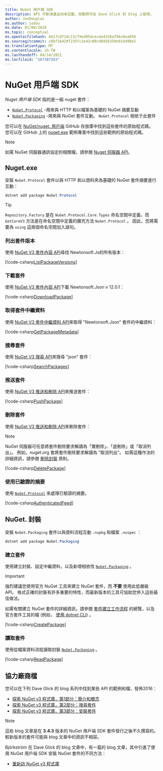 ```yaml
---
title: NuGet 用戶端 SDK
description: API 不斷演進且尚未記載，但範例可在 Dave Glick 的 blog 上取得。
author: JonDouglas
ms.author: jodou
ms.date: 01/09/2018
ms.topic: conceptual
ms.openlocfilehash: 6417c971dc13cf9ed05dcec4e4156af94c0ea058
ms.sourcegitcommit: c8bf16420f235fc3e42c08cd0d56359e91d490e5
ms.translationtype: MT
ms.contentlocale: zh-TW
ms.lasthandoff: 04/14/2021
ms.locfileid: "107387383"
---
```

# <a name="nuget-client-sdk"></a>NuGet 用戶端 SDK

*Nuget 用戶端 SDK* 指的是一組 nuget 套件：

* [`NuGet.Protocol`](https://www.nuget.org/packages/NuGet.Protocol) -用來與 HTTP 和以檔案為基礎的 NuGet 摘要互動
* [`NuGet.Packaging`](https://www.nuget.org/packages/NuGet.Packaging) -用來與 NuGet 套件互動。 `NuGet.Protocol` 相依于此套件

您可以在 [NuGet/nuget. 用戶端](https://github.com/NuGet/NuGet.Client) GitHub 存放庫中找到這些套件的原始程式碼。
您可以在 GitHub 上的 [nuget.exe](https://github.com/NuGet/Samples/tree/main/NuGetProtocolSamples) 範例專案中找到這些範例的原始程式碼。

> [!Note]
> 如需 NuGet 伺服器通訊協定的相關檔，請參閱 [Nuget 伺服器 API](~/api/overview.md)。

## <a name="nugetprotocol"></a>Nuget.exe

安裝 `NuGet.Protocol` 套件以與 HTTP 和以資料夾為基礎的 NuGet 套件摘要進行互動：

```ps1
dotnet add package NuGet.Protocol
```

> [!Tip]
> `Repository.Factory` 是在 `NuGet.Protocol.Core.Types` 命名空間中定義，而 `GetCoreV3` 方法是在命名空間中定義的擴充方法 `NuGet.Protocol` 。 因此，您將需要為 `using` 這兩個命名空間加入語句。

### <a name="list-package-versions"></a>列出套件版本

使用 [NuGet V3 套件內容 API](../api/package-base-address-resource.md#enumerate-package-versions)尋找 Newtonsoft.Js的所有版本：

[!code-csharp[ListPackageVersions](~/../nuget-samples/NuGetProtocolSamples/Program.cs?name=ListPackageVersions)]

### <a name="download-a-package"></a>下載套件

使用 [NuGet V3 套件內容 API](../api/package-base-address-resource.md)下載 Newtonsoft.Json v 12.0.1：

[!code-csharp[DownloadPackage](~/../nuget-samples/NuGetProtocolSamples/Program.cs?name=DownloadPackage)]

### <a name="get-package-metadata"></a>取得套件中繼資料

使用 [NuGet V3 套件中繼資料 API](../api/registration-base-url-resource.md)來取得 "Newtonsoft.Json" 套件的中繼資料：

[!code-csharp[GetPackageMetadata](~/../nuget-samples/NuGetProtocolSamples/Program.cs?name=GetPackageMetadata)]

### <a name="search-packages"></a>搜尋套件

使用 [NuGet V3 搜尋 API](../api/search-query-service-resource.md)來搜尋 "json" 套件：

[!code-csharp[SearchPackages](~/../nuget-samples/NuGetProtocolSamples/Program.cs?name=SearchPackages)]

### <a name="push-a-package"></a>推送套件

使用 [NuGet V3 推送和刪除 API](../api/package-publish-resource.md)來推送套件：

[!code-csharp[PushPackage](~/../nuget-samples/NuGetProtocolSamples/Program.cs?name=PushPackage)]

### <a name="delete-a-package"></a>刪除套件

使用 [NuGet V3 推送和刪除 API](../api/package-publish-resource.md)來刪除套件：

> [!Note]
> NuGet 伺服器可任意將套件刪除要求解讀為「實刪除」、「虛刪除」或「取消列出」。
> 例如，nuget.org 會將套件刪除要求解讀為 "取消列出"。 如需這種作法的詳細資訊，請參閱 [刪除封裝](../nuget-org/policies/deleting-packages.md) 原則。

[!code-csharp[DeletePackage](~/../nuget-samples/NuGetProtocolSamples/Program.cs?name=DeletePackage)]

### <a name="work-with-authenticated-feeds"></a>使用已驗證的摘要

使用 [`NuGet.Protocol`](https://www.nuget.org/packages/NuGet.Protocol) 來處理已驗證的摘要。

[!code-csharp[AuthenticatedFeed](~/../nuget-samples/NuGetProtocolSamples/Program.cs?name=AuthenticatedFeed)]

## <a name="nugetpackaging"></a>NuGet. 封裝

安裝 `NuGet.Packaging` 套件以與資料流程互動 `.nupkg` 和檔案 `.nuspec` ：

```ps1
dotnet add package NuGet.Packaging
```

### <a name="create-a-package"></a>建立套件

使用建立封裝、設定中繼資料，以及新增相依性 [`NuGet.Packaging`](https://www.nuget.org/packages/NuGet.Packaging) 。

> [!IMPORTANT]
> 強烈建議您使用官方 NuGet 工具來建立 NuGet 套件，而 **不要** 使用此低層級 API。 格式正確的封裝有許多重要的特性，而最新版本的工具可協助您併入這些最佳做法。
> 
> 如需有關建立 NuGet 套件的詳細資訊，請參閱 [套件建立工作流程](../create-packages/overview-and-workflow.md) 的總覽，以及官方套件工具的檔 (例如， [使用 dotnet CLI](../create-packages/creating-a-package-dotnet-cli.md)) 。

[!code-csharp[CreatePackage](~/../nuget-samples/NuGetProtocolSamples/Program.cs?name=CreatePackage)]

### <a name="read-a-package"></a>讀取套件

使用從檔案資料流程讀取封裝 [`NuGet.Packaging`](https://www.nuget.org/packages/NuGet.Packaging) 。

[!code-csharp[ReadPackage](~/../nuget-samples/NuGetProtocolSamples/Program.cs?name=ReadPackage)]

## <a name="third-party-documentation"></a>協力廠商檔

您可以在下列 Dave Glick 的 blog 系列中找到某些 API 的範例和檔，發佈2016：

- [探索 NuGet v3 程式庫，第1部分：簡介和概念](http://daveaglick.com/posts/exploring-the-nuget-v3-libraries-part-1)
- [探索 NuGet v3 程式庫，第2部分：搜尋套件](http://daveaglick.com/posts/exploring-the-nuget-v3-libraries-part-2)
- [探索 NuGet v3 程式庫，第3部分：安裝套件](http://daveaglick.com/posts/exploring-the-nuget-v3-libraries-part-3)

> [!Note]
> 這些 blog 文章是在 **3.4.3** 版本的 NuGet 用戶端 SDK 套件發行之後不久撰寫的。
> 較新版本的套件可能與 blog 文章中的資訊不相容。

Björkström 在 Dave Glick 的 blog 文章中，有一篇的 blog 文章，其中引進了使用 NuGet 用戶端 SDK 安裝 NuGet 套件的不同方法：

- [重新訪 NuGet v3 程式庫](https://martinbjorkstrom.com/posts/2018-09-19-revisiting-nuget-client-libraries)
